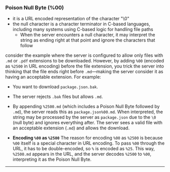 ### Poison Null Byte (%00)
- it is a URL encoded representation of the character "\\0"
- the null character is a character terminator in C-based languages, including many systems using C-based logic for handling file paths 
	- When the server encounters a null character, it may interpret the string as ending right at that point and ignore the characters that follow

consider the example where the server is configured to allow only files with `.md` or `.pdf` extensions to be downloaded. However, by adding `%00` (encoded as `%2500` in URL encoding) before the file extension, you trick the server into thinking that the file ends right before `.md`—making the server consider it as having an acceptable extension.
For example:
- You want to download `package.json.bak`.
- The server rejects `.bak` files but allows `.md`.
- By appending `%2500.md` (which includes a Poison Null Byte followed by `.md`), the server reads this as `package.json%00.md`.
When interpreted, the string may be processed by the server as `package.json` due to the `\0` (null byte) and ignores everything after. The server sees a valid file with an acceptable extension (`.md`) and allows the download.

- **Encoding `%00` as `%2500`**
The reason for encoding `%00` as `%2500` is because `%00` itself is a special character in URL encoding. To pass `%00` through the URL, it has to be double-encoded, so `%` is encoded as `%25`. This way, `%2500.md` appears in the URL, and the server decodes `%2500` to `%00`, interpreting it as the Poison Null Byte.

---

